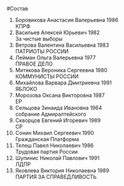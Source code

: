 #Состав
1. Боровикова Анастасия Валерьевна 1986   
    КПРФ
2. Васильев Алексей Юрьевич 1982   
    За чистые выборы
3. Ветрова Валентина Васильевна 1983   
    ПАТРИОТЫ РОССИИ
4. Лейман Ольга Валерьевна 1977   
    ПРАВОЕ ДЕЛО
5. Митякова Вероника Сергеевна 1980   
    КОММУНИСТЫ РОССИИ
6. Михайлова Варвара Дмитриевна 1991   
    ЯБЛОКО
7. Морозова Оксана Викторовна 1987   
    ЕР
8. Сельцова Зинаида Ивановна 1964   
    собрание Адмиралтейского
9. Скворцов Евгений Игоревич 1989   
    СР
10. Сонин Михаил Сергеевич 1990   
    Гражданская Платформа
11. Телеш Павел Николаевич 1986   
    Трудовая партия России
12. Шупинис Николай Павлович 1991   
    ЛДПР
13. Яковлева Виктория Николаевна 1989   
    ПАРТИЯ ЗА СПРАВЕДЛИВОСТЬ
